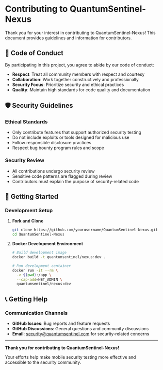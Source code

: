 # Contributing to QuantumSentinel-Nexus

Thank you for your interest in contributing to QuantumSentinel-Nexus! This document provides guidelines and information for contributors.

## 🤝 Code of Conduct

By participating in this project, you agree to abide by our code of conduct:

- **Respect**: Treat all community members with respect and courtesy
- **Collaboration**: Work together constructively and professionally
- **Security Focus**: Prioritize security and ethical practices
- **Quality**: Maintain high standards for code quality and documentation

## 🛡️ Security Guidelines

### Ethical Standards
- Only contribute features that support authorized security testing
- Do not include exploits or tools designed for malicious use
- Follow responsible disclosure practices
- Respect bug bounty program rules and scope

### Security Review
- All contributions undergo security review
- Sensitive code patterns are flagged during review
- Contributors must explain the purpose of security-related code

## 🚀 Getting Started

### Development Setup

1. **Fork and Clone**
   ```bash
   git clone https://github.com/yourusername/QuantumSentinel-Nexus.git
   cd QuantumSentinel-Nexus
   ```

2. **Docker Development Environment**
   ```bash
   # Build development image
   docker build -t quantumsentinel/nexus:dev .

   # Run development container
   docker run -it --rm \
     -v $(pwd):/app \
     --cap-add=NET_ADMIN \
     quantumsentinel/nexus:dev
   ```

## 📞 Getting Help

### Communication Channels

- **GitHub Issues**: Bug reports and feature requests
- **GitHub Discussions**: General questions and community discussions
- **Email**: security@quantumsentinel.com for security-related concerns

---

**Thank you for contributing to QuantumSentinel-Nexus!**

Your efforts help make mobile security testing more effective and accessible to the security community.